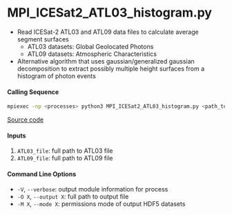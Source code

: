 MPI_ICESat2_ATL03_histogram.py
==============================

- Read ICESat-2 ATL03 and ATL09 data files to calculate average segment surfaces  
    * ATL03 datasets: Global Geolocated Photons  
    * ATL09 datasets: Atmospheric Characteristics  
- Alternative algorithm that uses gaussian/generalized gaussian decomposition to extract possibly multiple height surfaces from a histogram of photon events  

#### Calling Sequence
```bash
mpiexec -np <processes> python3 MPI_ICESat2_ATL03_histogram.py <path_to_ATL03_file> <path_to_ATL09_file>
```
[Source code](https://github.com/tsutterley/read-ICESat-2/blob/main/scripts/MPI_ICESat2_ATL03_histogram.py)  

#### Inputs
1. `ATL03_file`: full path to ATL03 file  
2. `ATL09_file`: full path to ATL09 file  

#### Command Line Options
- `-V`, `--verbose`: output module information for process  
- `-O X`, `--output X`: full path to output file  
- `-M X`, `--mode X`: permissions mode of output HDF5 datasets  
